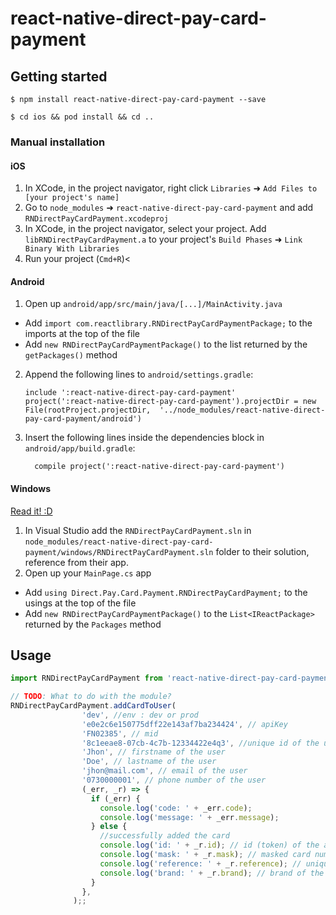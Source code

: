 
# react-native-direct-pay-card-payment

## Getting started

`$ npm install react-native-direct-pay-card-payment --save`

`$ cd ios && pod install && cd ..`


### Manual installation


#### iOS

1. In XCode, in the project navigator, right click `Libraries` ➜ `Add Files to [your project's name]`
2. Go to `node_modules` ➜ `react-native-direct-pay-card-payment` and add `RNDirectPayCardPayment.xcodeproj`
3. In XCode, in the project navigator, select your project. Add `libRNDirectPayCardPayment.a` to your project's `Build Phases` ➜ `Link Binary With Libraries`
4. Run your project (`Cmd+R`)<

#### Android

1. Open up `android/app/src/main/java/[...]/MainActivity.java`
  - Add `import com.reactlibrary.RNDirectPayCardPaymentPackage;` to the imports at the top of the file
  - Add `new RNDirectPayCardPaymentPackage()` to the list returned by the `getPackages()` method
2. Append the following lines to `android/settings.gradle`:
  	```
  	include ':react-native-direct-pay-card-payment'
  	project(':react-native-direct-pay-card-payment').projectDir = new File(rootProject.projectDir, 	'../node_modules/react-native-direct-pay-card-payment/android')
  	```
3. Insert the following lines inside the dependencies block in `android/app/build.gradle`:
  	```
      compile project(':react-native-direct-pay-card-payment')
  	```

#### Windows
[Read it! :D](https://github.com/ReactWindows/react-native)

1. In Visual Studio add the `RNDirectPayCardPayment.sln` in `node_modules/react-native-direct-pay-card-payment/windows/RNDirectPayCardPayment.sln` folder to their solution, reference from their app.
2. Open up your `MainPage.cs` app
  - Add `using Direct.Pay.Card.Payment.RNDirectPayCardPayment;` to the usings at the top of the file
  - Add `new RNDirectPayCardPaymentPackage()` to the `List<IReactPackage>` returned by the `Packages` method


## Usage
```javascript
import RNDirectPayCardPayment from 'react-native-direct-pay-card-payment';

// TODO: What to do with the module?
RNDirectPayCardPayment.addCardToUser(
                'dev', //env : dev or prod
                'e0e2c6e150775dff22e143af7ba234424', // apiKey
                'FN02385', // mid
                '8c1eeae8-07cb-4c7b-12334422e4q3', //unique id of the user
                'Jhon', // firstname of the user
                'Doe', // lastname of the user
                'jhon@mail.com', // email of the user
                '0730000001', // phone number of the user
                (_err, _r) => {
                  if (_err) {
                    console.log('code: ' + _err.code);
                    console.log('message: ' + _err.message);
                  } else {
                    //successfully added the card
                    console.log('id: ' + _r.id); // id (token) of the added card
                    console.log('mask: ' + _r.mask); // masked card number
                    console.log('reference: ' + _r.reference); // unique user id as the reference
                    console.log('brand: ' + _r.brand); // brand of the card (Visa / Mastercared)
                  }
                },
              );;
```
  
